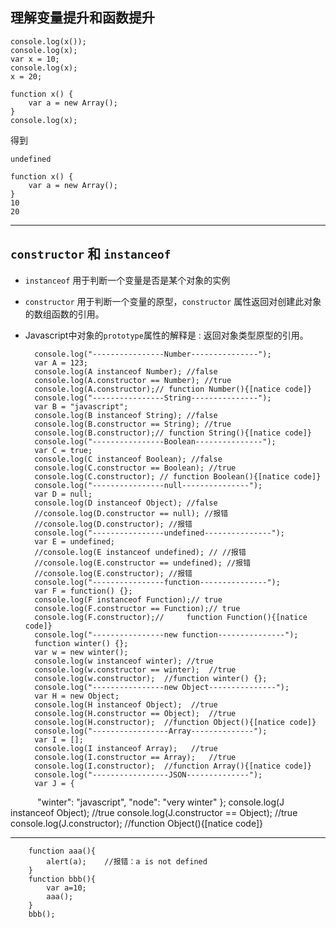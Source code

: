 ## 理解变量提升和函数提升

    console.log(x());
    console.log(x);
    var x = 10;
    console.log(x);
    x = 20;

    function x() {
        var a = new Array();
    }
    console.log(x);

得到

    undefined

    function x() {
        var a = new Array();
    }
    10
    20
    
- - -
## `constructor` 和 `instanceof`

- `instanceof` 用于判断一个变量是否是某个对象的实例
- `constructor` 用于判断一个变量的原型，`constructor` 属性返回对创建此对象的数组函数的引用。
- Javascript中对象的`prototype`属性的解释是 : 返回对象类型原型的引用。


        console.log("----------------Number---------------");
        var A = 123;
        console.log(A instanceof Number); //false
        console.log(A.constructor == Number); //true
        console.log(A.constructor);// function Number(){[natice code]}
        console.log("----------------String---------------");
        var B = "javascript";
        console.log(B instanceof String); //false
        console.log(B.constructor == String); //true
        console.log(B.constructor);// function String(){[natice code]}
        console.log("----------------Boolean---------------");
        var C = true;
        console.log(C instanceof Boolean); //false
        console.log(C.constructor == Boolean); //true
        console.log(C.constructor); // function Boolean(){[natice code]}
        console.log("----------------null---------------");
        var D = null;
        console.log(D instanceof Object); //false
        //console.log(D.constructor == null); //报错
        //console.log(D.constructor); //报错
        console.log("----------------undefined---------------");
        var E = undefined;
        //console.log(E instanceof undefined); // //报错
        //console.log(E.constructor == undefined); //报错
        //console.log(E.constructor); //报错
        console.log("----------------function---------------");
        var F = function() {};
        console.log(F instanceof Function);// true
        console.log(F.constructor == Function);// true
        console.log(F.constructor);//     function Function(){[natice code]}
        console.log("----------------new function---------------");
        function winter() {};
        var w = new winter();
        console.log(w instanceof winter); //true
        console.log(w.constructor == winter);  //true
        console.log(w.constructor);  //function winter() {};
        console.log("----------------new Object---------------");
        var H = new Object;
        console.log(H instanceof Object);  //true
        console.log(H.constructor == Object);  //true
        console.log(H.constructor);  //function Object(){[natice code]}
        console.log("-----------------Array--------------");
        var I = [];
        console.log(I instanceof Array);   //true
        console.log(I.constructor == Array);   //true
        console.log(I.constructor);  //function Array(){[natice code]}
        console.log("-----------------JSON--------------");
        var J = {
            "winter": "javascript",
            "node": "very winter"
        };
        console.log(J instanceof Object);   //true
        console.log(J.constructor == Object);   //true
        console.log(J.constructor);  //function Object(){[natice code]}
        
- - -
        function aaa(){
            alert(a);    //报错：a is not defined
        }
        function bbb(){
            var a=10;
            aaa();
        }
        bbb();
        
        
        
        
        
        
        
